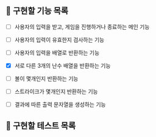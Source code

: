 ## 📝 구현할 기능 목록

- [ ] 사용자의 입력을 받고, 게임을 진행하거나 종료하는 메인 기능

- [ ] 사용자의 입력이 유효한지 검사하는 기능

- [ ] 사용자의 입력을 배열로 반환하는 기능

- [x] 서로 다른 3개의 난수 배열을 반환하는 기능

- [ ] 볼이 몇개인지 반환하는 기능
    
- [ ] 스트라이크가 몇개인지 반환하는 기능

- [ ] 결과에 따른 출력 문자열을 생성하는 기능

## 🧪 구현할 테스트 목록

